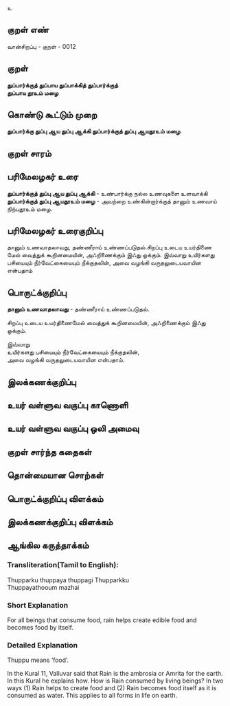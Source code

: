 உ

## குறள் எண் 

வான்சிறப்பு - குறள் - 0012
## குறள் 

**துப்பார்க்குத் துப்பாய துப்பாக்கித் துப்பார்க்குத்  
துப்பாய தூஉம் மழை**

## கொண்டு கூட்டும் முறை

**துப்பார்க்கு துப்பு ஆய துப்பு ஆக்கி துப்பார்க்குத் துப்பு ஆயதூஉம் மழை**.
## குறள் சாரம் 


## பரிமேலழகர் உரை

**துப்பார்க்குத் துப்பு ஆய துப்பு ஆக்கி** - உண்பார்க்கு நல்ல உணவுகளை உளவாக்கி  
**துப்பார்க்குத் துப்பு ஆயதூஉம் மழை** - அவற்றை உண்கின்றார்க்குத் தானும் உணவாய் நிற்பதூஉம் மழை.  

## பரிமேலழகர் உரைகுறிப்பு   

தானும் உணவாதலாவது, தண்ணீராய் உண்ணப்படுதல்.சிறப்பு உடைய உயர்திணை மேல் வைத்துக் கூறினமையின், அஃறிணைக்கும் இஃது ஒக்கும். இவ்வாறு உயிர்களது பசியையும் நீர்வேட்கையையும் நீக்குதலின், அவை வழங்கி வருதலுடையவாயின என்பதாம்
## பொருட்க்குறிப்பு 

**தானும் உணவாதலாவது** - தண்ணீராய் உண்ணப்படுதல்.  

சிறப்பு உடைய உயர்திணைமேல் வைத்துக் கூறினமையின், அஃறிணைக்கும் இஃது ஒக்கும்.  

இவ்வாறு  
உயிர்களது பசியையும் நீர்வேட்கையையும் நீக்குதலின்,  
அவை வழங்கி வருதலுடையவாயின என்பதாம்.

## இலக்கணக்குறிப்பு  


## உயர் வள்ளுவ வகுப்பு காணொளி


## உயர் வள்ளுவ வகுப்பு ஒலி அமைவு 

 
## குறள் சார்ந்த கதைகள் 


## தொன்மையான சொற்கள்


## பொருட்க்குறிப்பு விளக்கம்


## இலக்கணக்குறிப்பு விளக்கம்


## ஆங்கில கருத்தாக்கம் 

### Transliteration(Tamil to English):  
Thupparku thuppaya thuppagi Thupparkku  
Thuppayathooum mazhai  

### Short Explanation
For all beings that consume food, rain helps create edible food and becomes food by itself.  

### Detailed Explanation 
Thuppu means ‘food’.  

In the Kural 11, Valluvar said that Rain is the ambrosia or Amrita for the earth. In this Kural he explains how. How is Rain consumed by living beings? In two ways (1) Rain helps to create food and (2) Rain becomes food itself as it is consumed as water. This applies to all forms in life on earth.  

